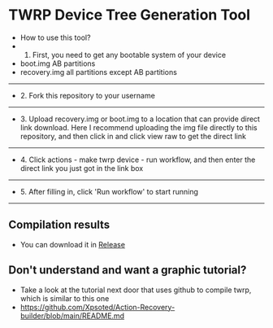 # TWRP Device Tree Generation Tool
- How to use this tool?
 - 1. First, you need to get any bootable system of your device
- boot.img AB partitions
- recovery.img all partitions except AB partitions

-----

- ​​2. Fork this repository to your username

-----

- ​​3. Upload recovery.img or boot.img to a location that can provide direct link download. Here I recommend uploading the img file directly to this repository, and then click in and click view raw to get the direct link

-----

- ​​4. Click actions - make twrp device - run workflow, and then enter the direct link you just got in the link box

-----

- ​​5. After filling in, click 'Run workflow' to start running

-----
## Compilation results
- You can download it in [Release](../../releases)

## Don't understand and want a graphic tutorial?
- Take a look at the tutorial next door that uses github to compile twrp, which is similar to this one
-  https://github.com/Xpsoted/Action-Recovery-builder/blob/main/README.md
